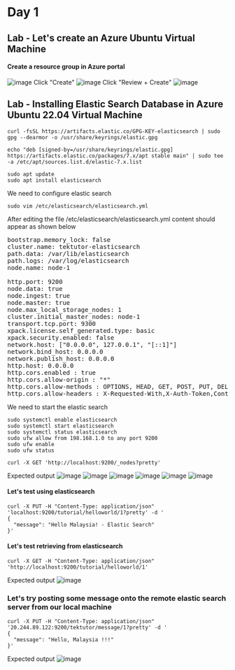 # Day 1

## Lab - Let's create an Azure Ubuntu Virtual Machine

#### Create a resource group in Azure portal
![image](https://github.com/user-attachments/assets/054b4932-efb2-4da7-b491-2a5f765bb54e)
Click "Create"
![image](https://github.com/user-attachments/assets/2b1b4d07-cf8d-41b3-aadc-39a448217756)
Click "Review + Create"
![image](https://github.com/user-attachments/assets/ca738c4c-6abe-43f7-a6a2-92193d2384df)



## Lab - Installing Elastic Search Database in Azure Ubuntu 22.04 Virtual Machine
```
curl -fsSL https://artifacts.elastic.co/GPG-KEY-elasticsearch | sudo gpg --dearmor -o /usr/share/keyrings/elastic.gpg

echo "deb [signed-by=/usr/share/keyrings/elastic.gpg] https://artifacts.elastic.co/packages/7.x/apt stable main" | sudo tee -a /etc/apt/sources.list.d/elastic-7.x.list

sudo apt update
sudo apt install elasticsearch
```

We need to configure elastic search
```
sudo vim /etc/elasticsearch/elasticsearch.yml
```
After editing the file /etc/elasticsearch/elasticsearch.yml content should appear as shown below
<pre>
bootstrap.memory_lock: false
cluster.name: tektutor-elasticsearch 
path.data: /var/lib/elasticsearch
path.logs: /var/log/elasticsearch
node.name: node-1

http.port: 9200
node.data: true
node.ingest: true
node.master: true
node.max_local_storage_nodes: 1
cluster.initial_master_nodes: node-1
transport.tcp.port: 9300
xpack.license.self_generated.type: basic
xpack.security.enabled: false
network.host: ["0.0.0.0", 127.0.0.1", "[::1]"]
network.bind_host: 0.0.0.0
network.publish_host: 0.0.0.0
http.host: 0.0.0.0
http.cors.enabled : true
http.cors.allow-origin : "*"
http.cors.allow-methods : OPTIONS, HEAD, GET, POST, PUT, DELETE
http.cors.allow-headers : X-Requested-With,X-Auth-Token,Content-Type, Content-Length
</pre>

We need to start the elastic search
```
sudo systemctl enable elasticsearch
sudo systemctl start elasticsearch
sudo systemctl status elasticsearch
sudo ufw allow from 198.168.1.0 to any port 9200
sudo ufw enable
sudo ufw status

curl -X GET 'http://localhost:9200/_nodes?pretty'
```

Expected output
![image](https://github.com/user-attachments/assets/389e4523-8d06-4b0d-941f-1e71ea678d52)
![image](https://github.com/user-attachments/assets/438dddb9-0126-44aa-8d6b-d085e3708f87)
![image](https://github.com/user-attachments/assets/9c7a6a79-ea59-443b-b5af-9a762efb418e)
![image](https://github.com/user-attachments/assets/e5c42d4e-f4ad-4868-94ec-552b24bbf6c9)
![image](https://github.com/user-attachments/assets/a36afe1a-c8c5-48bb-bd46-e0446245228f)
![image](https://github.com/user-attachments/assets/9c8e154d-f3a1-4c70-ad0c-e4bf480f9c0e)

#### Let's test using elasticsearch
```
curl -X PUT -H "Content-Type: application/json"  'localhost:9200/tutorial/helloworld/1?pretty' -d '
{
  "message": "Hello Malaysia! - Elastic Search"
}'
```

#### Let's test retrieving from elasticsearch
```
curl -X GET -H "Content-Type: application/json" 'http://localhost:9200/tutorial/helloworld/1'
```

Expected output
![image](https://github.com/user-attachments/assets/3d24a65b-44c1-4746-8928-b6fcee1f09c1)

### Let's try posting some message onto the remote elastic search server from our local machine
```
curl -X PUT -H "Content-Type: application/json"  '20.244.89.122:9200/tektutor/message/1?pretty' -d '
{
  "message": "Hello, Malaysia !!!"
}'
```

Expected output
![image](https://github.com/user-attachments/assets/0d5197d6-d7f2-43a0-9b65-53fb75ab504f)
